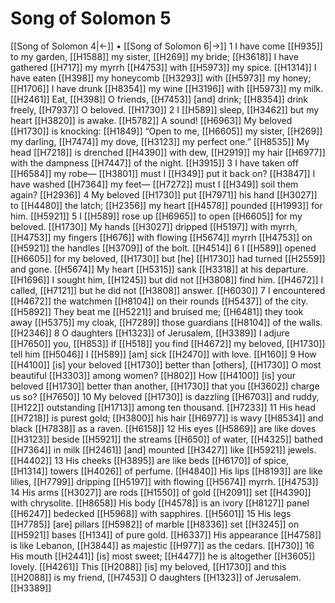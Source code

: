 # Song of Solomon 5
[[Song of Solomon 4|←]] • [[Song of Solomon 6|→]]
1 I have come [[H935]] to my garden, [[H1588]] my sister, [[H269]] my bride; [[H3618]] I have gathered [[H717]] my myrrh [[H4753]] with [[H5973]] my spice. [[H1314]] I have eaten [[H398]] my honeycomb [[H3293]] with [[H5973]] my honey; [[H1706]] I have drunk [[H8354]] my wine [[H3196]] with [[H5973]] my milk. [[H2461]] Eat, [[H398]] O friends, [[H7453]] [and] drink; [[H8354]] drink freely, [[H7937]] O beloved. [[H1730]] 
2 I [[H589]] sleep, [[H3462]] but my heart [[H3820]] is awake. [[H5782]] A sound! [[H6963]] My beloved [[H1730]] is knocking: [[H1849]] “Open to me, [[H6605]] my sister, [[H269]] my darling, [[H7474]] my dove, [[H3123]] my perfect one.” [[H8535]] My head [[H7218]] is drenched [[H4390]] with dew, [[H2919]] my hair [[H6977]] with the dampness [[H7447]] of the night. [[H3915]] 
3 I have taken off [[H6584]] my robe— [[H3801]] must I [[H349]] put it back on? [[H3847]] I have washed [[H7364]] my feet— [[H7272]] must I [[H349]] soil them again? [[H2936]] 
4 My beloved [[H1730]] put [[H7971]] his hand [[H3027]] to [[H4480]] the latch; [[H2356]] my heart [[H4578]] pounded [[H1993]] for him. [[H5921]] 
5 I [[H589]] rose up [[H6965]] to open [[H6605]] for my beloved. [[H1730]] My hands [[H3027]] dripped [[H5197]] with myrrh, [[H4753]] my fingers [[H676]] with flowing [[H5674]] myrrh [[H4753]] on [[H5921]] the handles [[H3709]] of the bolt. [[H4514]] 
6 I [[H589]] opened [[H6605]] for my beloved, [[H1730]] but [he] [[H1730]] had turned [[H2559]] and gone. [[H5674]] My heart [[H5315]] sank [[H3318]] at his departure. [[H1696]] I sought him, [[H1245]] but did not [[H3808]] find him. [[H4672]] I called, [[H7121]] but he did not [[H3808]] answer. [[H6030]] 
7 I encountered [[H4672]] the watchmen [[H8104]] on their rounds [[H5437]] of the city. [[H5892]] They beat me [[H5221]] and bruised me; [[H6481]] they took away [[H5375]] my cloak, [[H7289]] those guardians [[H8104]] of the walls. [[H2346]] 
8 O daughters [[H1323]] of Jerusalem, [[H3389]] I adjure [[H7650]] you, [[H853]] if [[H518]] you find [[H4672]] my beloved, [[H1730]] tell him [[H5046]] I [[H589]] [am] sick [[H2470]] with love. [[H160]] 
9 How [[H4100]] [is] your beloved [[H1730]] better than [others], [[H1730]] O most beautiful [[H3303]] among women? [[H802]] How [[H4100]] [is] your beloved [[H1730]] better than another, [[H1730]] that you [[H3602]] charge us so? [[H7650]] 
10 My beloved [[H1730]] is dazzling [[H6703]] and ruddy, [[H122]] outstanding [[H1713]] among ten thousand. [[H7233]] 
11 His head [[H7218]] is purest gold; [[H3800]] his hair [[H6977]] is wavy [[H8534]] and black [[H7838]] as a raven. [[H6158]] 
12 His eyes [[H5869]] are like doves [[H3123]] beside [[H5921]] the streams [[H650]] of water, [[H4325]] bathed [[H7364]] in milk [[H2461]] [and] mounted [[H3427]] like [[H5921]] jewels. [[H4402]] 
13 His cheeks [[H3895]] are like beds [[H6170]] of spice, [[H1314]] towers [[H4026]] of perfume. [[H4840]] His lips [[H8193]] are like lilies, [[H7799]] dripping [[H5197]] with flowing [[H5674]] myrrh. [[H4753]] 
14 His arms [[H3027]] are rods [[H1550]] of gold [[H2091]] set [[H4390]] with chrysolite. [[H8658]] His body [[H4578]] is an ivory [[H8127]] panel [[H6247]] bedecked [[H5968]] with sapphires. [[H5601]] 
15 His legs [[H7785]] [are] pillars [[H5982]] of marble [[H8336]] set [[H3245]] on [[H5921]] bases [[H134]] of pure gold. [[H6337]] His appearance [[H4758]] is like Lebanon, [[H3844]] as majestic [[H977]] as the cedars. [[H730]] 
16 His mouth [[H2441]] [is] most sweet; [[H4477]] he is altogether [[H3605]] lovely. [[H4261]] This [[H2088]] [is] my beloved, [[H1730]] and this [[H2088]] is my friend, [[H7453]] O daughters [[H1323]] of Jerusalem. [[H3389]] 
